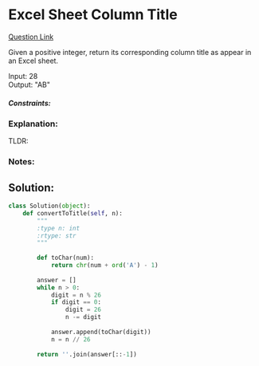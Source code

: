 # Excel Sheet Column Title  

[Question Link](https://leetcode.com/problems/excel-sheet-column-title/)  

Given a positive integer, return its corresponding column title as appear in an Excel sheet.  

Input: 28  
Output: "AB"  

##### Constraints:

### Explanation:
TLDR: 

### Notes:


## Solution:
```Python
class Solution(object):
    def convertToTitle(self, n):
        """
        :type n: int
        :rtype: str
        """
        
        def toChar(num):
            return chr(num + ord('A') - 1)
        
        answer = []
        while n > 0:
            digit = n % 26
            if digit == 0:
                digit = 26
                n -= digit
                
            answer.append(toChar(digit))
            n = n // 26
            
        return ''.join(answer[::-1])
            
            
```